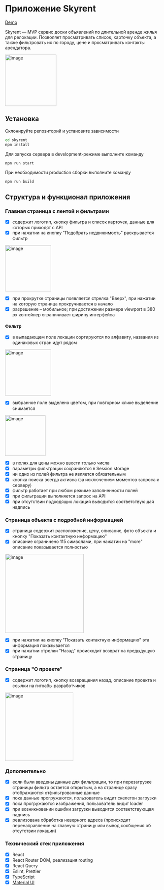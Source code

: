 # Приложение Skyrent

[Demo](https://skyrent.onrender.com/)

Skyrent — MVP сервис доски объявлений по длительной аренде жилья
для релокации. Позволяет просматривать список, карточку объекта, а также фильтровать их
по городу, цене и просматривать контакты арендатора.

<img width="166" alt="image" src="https://user-images.githubusercontent.com/88904845/216825807-9a0acad1-3e03-4a2e-b78e-c4f1cf21af29.png">

## Установка

Склонируйте репозиторий и установите зависимости

```sh
cd skyrent
npm install
```

Для запуска сервера в development-режиме выполните команду

```sh
npm run start
```

При необходимости production сборки выполните команду

```sh
npm run build
```

## Структура и функционал приложения

### Главная страница с лентой и фильтрами

- [x] содержит логотип, кнопку фильтра и список карточек, данные для которых приходят с API
- [x] при нажатии на кнопку "Подобрать недвижимость" раскрывается фильтр

<img width="149" alt="image" src="https://user-images.githubusercontent.com/88904845/216825841-3f85807f-2ddc-40cc-8d8b-2c949ba326bd.png">

- [x] при прокрутке страницы появляется стрелка "Вверх", при нажатии на которую страница прокручивается в начало
- [x] разрешение – мобильное; при достижении размера viewport в 380 px контейнер ограничивает ширину интерфейса

#### Фильтр

- [x] в выпадающем поле локации сортируются по алфавиту, названия из одинаковых стран идут рядом

<img width="149" alt="image" src="https://user-images.githubusercontent.com/88904845/216825882-a2ff401d-aea9-4667-8544-b0d85f0db24a.png">

- [x] выбранное поле выделено цветом, при повторном клике выделение снимается

<img width="131" alt="image" src="https://user-images.githubusercontent.com/88904845/216825934-88e98f5f-9ba7-43aa-bc04-7ebffb1d1a3d.png">

- [x] в полях для цены можно ввести только числа
- [x] параметры фильтрации сохраняются в Session storage
- [x] ни одно из полей фильтра не является обязательным
- [x] кнопка поиска всегда активна (за исключением моментов запроса к серверу)
- [x] фильтр работает при любом режиме заполненности полей
- [x] при фильтрации выполняется запрос на API
- [x] при отсутствии подходящих локаций выводится соответствующая надпись

### Страница объекта с подробной информацией

- [x] страница содержит расположение, цену, описание, фото объекта и кнопку "Показать контактную информацию"
- [x] описание ограничено 115 символами, при нажатии на "more" описание показывается полностью

<img width="255" alt="image" src="https://user-images.githubusercontent.com/88904845/216941802-0aff351f-8ad9-4b82-b015-3b9cd72627d1.png">

- [x] при нажатии на кнопку "Показать контактную информацию" эта информация показывается
- [x] при нажатии стрелки "Назад" происходит возврат на предыдущую страницу

### Страница "О проекте"

- [x] содержит логотип, кнопку возвращения назад, описание проекта и ссылки на гитхабы разработчиков

<img width="221" alt="image" src="https://user-images.githubusercontent.com/88904845/216826084-6f10749e-aae2-4996-963c-65a78ad66fbc.png">

### Дополнительно

- [x] если были введены данные для фильтрации, то при перезагрузке страницы фильтр остается открытым, а на странице сразу отображаются отфильтрованные данные
- [x] пока данные прогружаются, пользователь видит скелетон загрузки
- [x] пока прогружаются изображения, пользователь видит loader
- [x] при возникновении ошибки загрузки выводится соответствующая надпись
- [x] реализована обработка неверного адреса (происходит перенаправление на главную страницу или вывод сообщения об отсутствии локации)

### Технический стек приложения

- [x] React
- [x] React Router DOM, реализация routing
- [x] React Query
- [x] Eslint, Prettier
- [x] TypeScript
- [x] [Material UI](https://mui.com/material-ui/getting-started/overview/)
